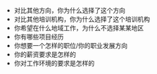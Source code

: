 - 对比其他方向，你为什么选择了这个方向
- 对比其他培训机构，你为什么选择了这个培训机构
- 你希望在什么地域工作，为什么不选择某某地区
- 你有哪些项目经历
- 你想要一个怎样的职位/你的职业发展方向
- 你的薪资要求是怎样的
- 你对工作环境的要求是怎样的
